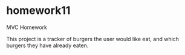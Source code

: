 # homework11
MVC Homework

This project is a tracker of burgers the user would like eat, and which burgers they have already eaten.
